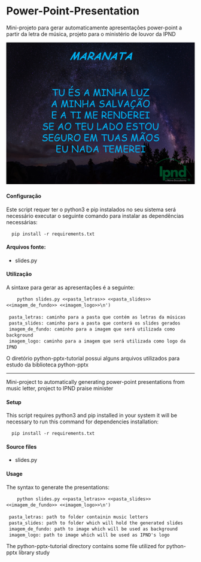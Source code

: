 # Power-Point-Presentation

Mini-projeto para gerar automaticamente apresentações power-point a partir da letra de música, projeto para o ministério de louvor da IPND

<p align="center">
    <img src="https://raw.githubusercontent.com/JonasFreireAlcantara/Power-Point-Presentation/master/screenshot_slide.png" width="550">
</p>

#### Configuração
Este script requer ter o python3 e pip instalados no seu sistema
será necessário executar o seguinte comando para instalar as dependências necessárias:
```shell script
  pip install -r requirements.txt
```

#### Arquivos fonte:
* slides.py


#### Utilização

A sintaxe para gerar as apresentações é a seguinte:
```shell script
    python slides.py <<pasta_letras>> <<pasta_slides>> <<imagem_de_fundo>> <<imagem_logo>>\n')

 pasta_letras: caminho para a pasta que contém as letras da músicas
 pasta_slides: caminho para a pasta que conterá os slides gerados 
 imagem_de_fundo: caminho para a imagem que será utilizada como background
 imagem_logo: caminho para a imagem que será utilizada como logo da IPND
```
O diretório python-pptx-tutorial possui alguns arquivos utilizados para estudo da biblioteca python-pptx

-----------------------------------------

Mini-project to automatically generating power-point presentations from music letter, project to IPND praise minister

#### Setup
This script requires python3 and pip installed in your system
it will be necessary to run this command for dependencies installation:
```shell script
  pip install -r requirements.txt
```

#### Source files
* slides.py

#### Usage

The syntax to generate the presentations:
```shell script
    python slides.py <<pasta_letras>> <<pasta_slides>> <<imagem_de_fundo>> <<imagem_logo>>\n')

 pasta_letras: path to folder containin music letters
 pasta_slides: path to folder which will hold the generated slides 
 imagem_de_fundo: path to image which will be used as background
 imagem_logo: path to image which will be used as IPND's logo
```

The python-pptx-tutorial directory contains some file utilized for python-pptx library study

